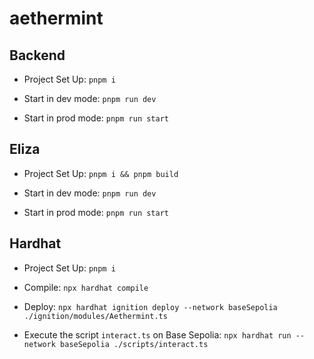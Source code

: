 # aethermint

## Backend
- Project Set Up: `pnpm i`

- Start in dev mode: `pnpm run dev`

- Start in prod mode: `pnpm run start`

## Eliza
- Project Set Up: `pnpm i && pnpm build`

- Start in dev mode: `pnpm run dev`

- Start in prod mode: `pnpm run start`

## Hardhat
- Project Set Up: `pnpm i`

- Compile: `npx hardhat compile`

- Deploy: `npx hardhat ignition deploy --network baseSepolia ./ignition/modules/Aethermint.ts`

- Execute the script `interact.ts` on Base Sepolia: `npx hardhat run --network baseSepolia ./scripts/interact.ts`